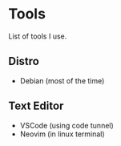# Tools
List of tools I use.

## Distro
- Debian (most of the time)

## Text Editor
- VSCode (using code tunnel)
- Neovim (in linux terminal)
